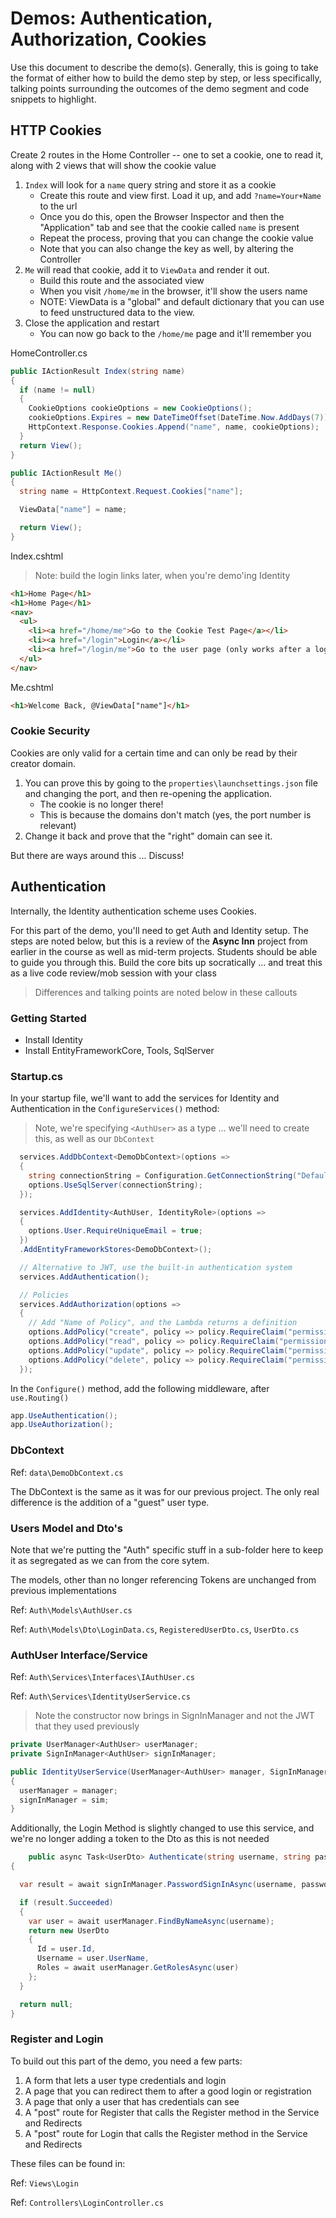 # Demos: Authentication, Authorization, Cookies

Use this document to describe the demo(s). Generally, this is going to take the format of either how to build the demo step by step, or less specifically, talking points surrounding the outcomes of the demo segment and code snippets to highlight.

## HTTP Cookies

Create 2 routes in the Home Controller -- one to set a cookie, one to read it, along with 2 views that will show the cookie value

1. `Index` will look for a `name` query string and store it as a cookie
   - Create this route and view first. Load it up, and add `?name=Your+Name` to the url
   - Once you do this, open the Browser Inspector and then the "Application" tab and see that the cookie called `name` is present
   - Repeat the process, proving that you can change the cookie value
   - Note that you can also change the key as well, by altering the Controller
1. `Me` will read that cookie, add it to `ViewData` and render it out.
   - Build this route and the associated view
   - When you visit `/home/me` in the browser, it'll show the users name
   - NOTE: ViewData is a "global" and default dictionary that you can use to feed unstructured data to the view.
1. Close the application and restart
   - You can now go back to the `/home/me` page and it'll remember you


HomeController.cs

```csharp
public IActionResult Index(string name)
{
  if (name != null)
  {
    CookieOptions cookieOptions = new CookieOptions();
    cookieOptions.Expires = new DateTimeOffset(DateTime.Now.AddDays(7));
    HttpContext.Response.Cookies.Append("name", name, cookieOptions);
  }
  return View();
}

public IActionResult Me()
{
  string name = HttpContext.Request.Cookies["name"];

  ViewData["name"] = name;

  return View();
}
```

Index.cshtml

> Note: build the login links later, when you're demo'ing Identity

```html
<h1>Home Page</h1>
<h1>Home Page</h1>
<nav>
  <ul>
    <li><a href="/home/me">Go to the Cookie Test Page</a></li>
    <li><a href="/login">Login</a></li>
    <li><a href="/login/me">Go to the user page (only works after a login)</a></li>
  </ul>
</nav>
```

Me.cshtml

```html
<h1>Welcome Back, @ViewData["name"]</h1>
```

### Cookie Security

Cookies are only valid for a certain time and can only be read by their creator domain.

1. You can prove this by going to the `properties\launchsettings.json` file and changing the port, and then re-opening the application.
   - The cookie is no longer there!
   - This is because the domains don't match (yes, the port number is relevant)
1. Change it back and prove that the "right" domain can see it.

But there are ways around this ... Discuss!


## Authentication

Internally, the Identity authentication scheme uses Cookies.

For this part of the demo, you'll need to get Auth and Identity setup. The steps are noted below, but this is a review of the **Async Inn** project from earlier in the course as well as mid-term projects. Students should be able to guide you through this. Build the core bits up socratically ... and treat this as a live code review/mob session with your class

> Differences and talking points are noted below in these callouts

### Getting Started

- Install Identity
- Install EntityFrameworkCore, Tools, SqlServer

### Startup.cs

In your startup file, we'll want to add the services for Identity and Authentication in the `ConfigureServices()` method:

> Note, we're specifying `<AuthUser>` as a type ... we'll need to create this, as well as our `DbContext`

```csharp
  services.AddDbContext<DemoDbContext>(options =>
  {
    string connectionString = Configuration.GetConnectionString("DefaultConnection");
    options.UseSqlServer(connectionString);
  });

  services.AddIdentity<AuthUser, IdentityRole>(options =>
  {
    options.User.RequireUniqueEmail = true;
  })
  .AddEntityFrameworkStores<DemoDbContext>();

  // Alternative to JWT, use the built-in authentication system
  services.AddAuthentication();

  // Policies
  services.AddAuthorization(options =>
  {
    // Add "Name of Policy", and the Lambda returns a definition
    options.AddPolicy("create", policy => policy.RequireClaim("permissions", "create"));
    options.AddPolicy("read", policy => policy.RequireClaim("permissions", "read"));
    options.AddPolicy("update", policy => policy.RequireClaim("permissions", "update"));
    options.AddPolicy("delete", policy => policy.RequireClaim("permissions", "delete"));
  });
```

In the `Configure()` method, add the following middleware, after `use.Routing()`

```csharp
app.UseAuthentication();
app.UseAuthorization();
```

### DbContext

Ref: `data\DemoDbContext.cs`

The DbContext is the same as it was for our previous project. The only real difference is the addition of a "guest" user type.

### Users Model and Dto's

Note that we're putting the "Auth" specific stuff in a sub-folder here to keep it as segregated as we can from the core sytem.

The models, other than no longer referencing Tokens are unchanged from previous implementations

Ref: `Auth\Models\AuthUser.cs`

Ref: `Auth\Models\Dto\LoginData.cs`, `RegisteredUserDto.cs`, `UserDto.cs`

### AuthUser Interface/Service

Ref: `Auth\Services\Interfaces\IAuthUser.cs`

Ref: `Auth\Services\IdentityUserService.cs`

> Note the constructor now brings in SignInManager and not the JWT that they used previously

```csharp
private UserManager<AuthUser> userManager;
private SignInManager<AuthUser> signInManager;

public IdentityUserService(UserManager<AuthUser> manager, SignInManager<AuthUser> sim)
{
  userManager = manager;
  signInManager = sim;
}
```

Additionally, the Login Method is slightly changed to use this service, and we're no longer adding a token to the Dto as this is not needed

```csharp
    public async Task<UserDto> Authenticate(string username, string password)
{

  var result = await signInManager.PasswordSignInAsync(username, password, true, false);

  if (result.Succeeded)
  {
    var user = await userManager.FindByNameAsync(username);
    return new UserDto
    {
      Id = user.Id,
      Username = user.UserName,
      Roles = await userManager.GetRolesAsync(user)
    };
  }

  return null;
}
```

### Register and Login

To build out this part of the demo, you need a few parts:

1. A form that lets a user type credentials and login
1. A page that you can redirect them to after a good login or registration
1. A page that only a user that has credentials can see
1. A "post" route for Register that calls the Register method in the Service and Redirects
1. A "post" route for Login that calls the Register method in the Service and Redirects

These files can be found in:

Ref: `Views\Login`

Ref: `Controllers\LoginController.cs`
